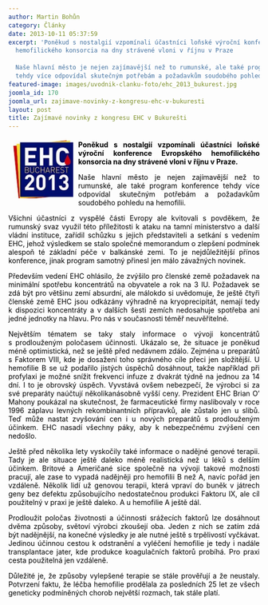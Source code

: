 ```yaml
---
author: Martin Bohůn
category: Články
date: 2013-10-11 05:37:59
excerpt: 'Poněkud s nostalgií vzpomínali účastníci loňské výroční konference Evropského
  hemofilického konsorcia na dny strávené vloni v říjnu v Praze

  Naše hlavní město je nejen zajímavější než to rumunské, ale také program konference
  tehdy více odpovídal skutečným potřebám a požadavkům soudobého pohledu na hemofilii'
featured-image: images/uvodnik-clanku-foto/ehc_2013_bukurest.jpg
joomla_id: 170
joomla_url: zajimave-novinky-z-kongresu-ehc-v-bukuresti
layout: post
title: Zajímavé novinky z kongresu EHC v Bukurešti
---
```


<h4 style="margin-bottom: 0cm; text-align: justify;"><span style="color: #000000;"><img src="images/uvodnik-clanku-foto/ehc_2013_bukurest.jpg" border="0" width="120" style="margin-left: 10px; margin-right: 10px; float: left;" /></span><span style="color: #000000;">Poněkud s nostalgií vzpomínali účastníci loňské výroční konference Evropského hemofilického konsorcia na dny strávené vloni v říjnu v Praze.</span></h4>
<p style="margin-bottom: 0cm; text-align: justify;"><span style="color: #000000;">Naše hlavní město je nejen zajímavější než to rumunské, ale také program konference tehdy více odpovídal skutečným potřebám a požadavkům soudobého pohledu na hemofilii.</span></p>

<p style="margin-bottom: 0cm; text-align: justify;"><span style="color: #000000;">Všichni účastníci z vyspělé části Evropy ale kvitovali s povděkem, že rumunský svaz využil této příležitosti k ataku na tamní ministerstvo a další vládní instituce, zařídil schůzku s jejich představiteli a setkání s vedením EHC, jehož výsledkem se stalo společné memorandum o zlepšení podmínek alespoň té základní péče v balkánské zemi. To je nejdůležitější přínos konference, jinak program samotný přinesl jen málo závažných novinek.</span></p>
<p style="margin-bottom: 0cm; text-align: justify;"><span style="color: #000000;"><a name="_GoBack"></a>Především vedení EHC ohlásilo, že zvýšilo pro členské země požadavek na minimální spotřebu koncentrátů na obyvatele a rok na 3 IU. Požadavek se zdá být pro většinu zemí absurdní, ale málokdo si uvědomuje, že ještě čtyři členské země EHC jsou odkázány výhradně na kryoprecipitát, nemají tedy k dispozici koncentráty a v dalších šesti zemích nedosahuje spotřeba ani jedné jednotky na hlavu. Pro nás v současnosti téměř neuvěřitelné.</span></p>
<p style="margin-bottom: 0cm; text-align: justify;"><span style="color: #000000;">Největším tématem se taky staly informace o vývoji koncentrátů s prodlouženým poločasem účinnosti. Ukázalo se, že situace je poněkud méně optimistická, než se ještě před nedávnem zdálo. Zejména u preparátů s Faktorem VIII, kde je dosažení toho správného cíle přeci jen složitější. U hemofilie B se už podařilo jistých úspěchů dosáhnout, takže například při profylaxi je možné snížit frekvenci infuze z dvakrát týdně na jednou za 14 dní. I to je obrovský úspěch. Vyvstává ovšem nebezpečí, že výrobci si za své preparáty naúčtují několikanásobně vyšší ceny. Prezident EHC Brian O’ Mahony poukázal na skutečnost, že farmaceutické firmy naslibovaly v roce 1996 záplavu levných rekombinantních přípravků, ale zůstalo jen u slibů. Teď může nastat zvyšování cen i u nových preparátů s prodlouženým účinkem. EHC nasadí všechny páky, aby k nebezpečnému zvýšení cen nedošlo.</span></p>
<p style="margin-bottom: 0cm; text-align: justify;"><span style="color: #000000;">Ještě před několika lety vyskočily také informace o nadějné genové terapii. Tady je ale situace ještě daleko méně realistická než u léků s delším účinkem. Britové a Američané sice společně na vývoji takové možnosti pracují, ale zase to vypadá nadějněji pro hemofilii B než A, navíc pořád jen vzdáleně. Několik lidí už genovou terapii, která vpraví do buněk v játrech geny bez defektu způsobujícího nedostatečnou produkci Faktoru IX, ale cíl použitelný v praxi je ještě daleko. A u hemofilie A ještě dál.</span></p>
<p style="margin-bottom: 0cm; text-align: justify;"><span style="color: #000000;">Prodloužit poločas životnosti a účinnosti srážecích faktorů lze dosáhnout dvěma způsoby, světoví výrobci zkoušejí oba. Jeden z nich se zatím zdá být nadějnější, na konečné výsledky je ale nutné ještě s trpělivostí vyčkávat. Jedinou účinnou cestou k odstranění a vyléčení hemofilie je tedy i nadále transplantace jater, kde produkce koagulačních faktorů probíhá. Pro praxi cesta použitelná jen vzdáleně.</span></p>
<p style="margin-bottom: 0cm; text-align: justify;"><span style="color: #000000;">Důležité je, že způsoby vylepšené terapie se stále prověřují a že neustaly. Potvrzení faktu, že léčba hemofilie prodělala za posledních 25 let ze všech geneticky podmíněných chorob největší rozmach, tak stále platí.</span></p>